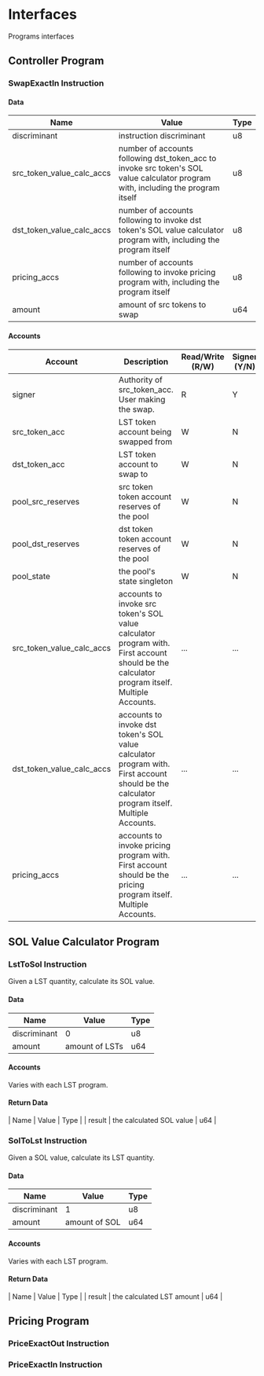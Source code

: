 # Interfaces

Programs interfaces

## Controller Program

### SwapExactIn Instruction

#### Data

| Name | Value | Type |
| -- | -- | -- |
| discriminant | instruction discriminant | u8 |
| src_token_value_calc_accs | number of accounts following dst_token_acc to invoke src token's SOL value calculator program with, including the program itself | u8 |
| dst_token_value_calc_accs | number of accounts following to invoke dst token's SOL value calculator program with, including the program itself | u8 |
| pricing_accs | number of accounts following to invoke pricing program with, including the program itself | u8 |
| amount | amount of src tokens to swap | u64 |

#### Accounts

| Account | Description | Read/Write (R/W) | Signer (Y/N) |
| -- | -- | -- | -- |
| signer | Authority of src_token_acc. User making the swap. | R | Y |
| src_token_acc | LST token account being swapped from | W | N |
| dst_token_acc | LST token account to swap to | W | N |
| pool_src_reserves | src token token account reserves of the pool | W | N |
| pool_dst_reserves | dst token token account reserves of the pool | W | N |
| pool_state | the pool's state singleton | W | N |
| src_token_value_calc_accs | accounts to invoke src token's SOL value calculator program with. First account should be the calculator program itself. Multiple Accounts. | ... | ... |
| dst_token_value_calc_accs | accounts to invoke dst token's SOL value calculator program with. First account should be the calculator program itself. Multiple Accounts. | ... | ... |
| pricing_accs | accounts to invoke pricing program with. First account should be the pricing program itself. Multiple Accounts. | ... | ... |

## SOL Value Calculator Program

### LstToSol Instruction

Given a LST quantity, calculate its SOL value.

#### Data

| Name | Value | Type |
| -- | -- | -- |
| discriminant | 0 | u8 |
| amount | amount of LSTs | u64 |

#### Accounts

Varies with each LST program.

#### Return Data

| Name | Value | Type |
| result | the calculated SOL value | u64 | 

### SolToLst Instruction

Given a SOL value, calculate its LST quantity.

#### Data

| Name | Value | Type |
| -- | -- | -- |
| discriminant | 1 | u8 |
| amount | amount of SOL | u64 |

#### Accounts

Varies with each LST program.

#### Return Data

| Name | Value | Type |
| result | the calculated LST amount | u64 | 

## Pricing Program

### PriceExactOut Instruction

### PriceExactIn Instruction
